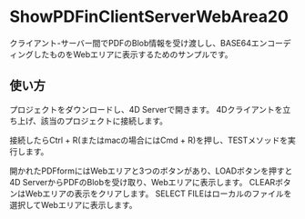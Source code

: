 # ShowPDFinClientServerWebArea20

クライアント-サーバー間でPDFのBlob情報を受け渡しし、BASE64エンコーディングしたものをWebエリアに表示するためのサンプルです。

## 使い方

プロジェクトをダウンロードし、4D Serverで開きます。
4Dクライアントを立ち上げ、該当のプロジェクトに接続します。

接続したらCtrl + R(またはmacの場合にはCmd + R)を押し、TESTメソッドを実行します。

開かれたPDFformにはWebエリアと3つのボタンがあり、LOADボタンを押すと4D ServerからPDFのBlobを受け取り、Webエリアに表示します。
CLEARボタンはWebエリアの表示をクリアします。
SELECT FILEはローカルのファイルを選択してWebエリアに表示します。
